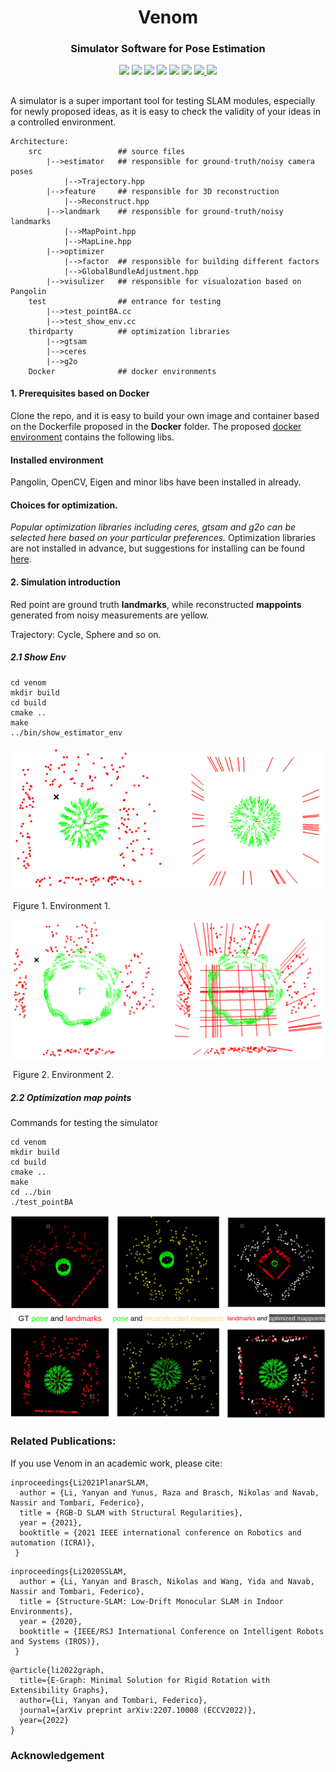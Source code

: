 <h1 align="center">
  Venom
</h1> 
<h3 align="center">
 Simulator Software for Pose Estimation
</h3>

<p align="center">
  <a href="https://eccv2022.ecva.net"><img src="https://img.shields.io/badge/ECCV-2022-4b44ce.svg"></a>
  <a href="https://arxiv.org/pdf/2207.10008.pdf"><img src="http://img.shields.io/badge/Paper-PDF-red.svg"></a>
  <a href="https://TOOD"><img src="https://img.shields.io/badge/Video-ECCV-green.svg"></a>
  <a href="https://ras.papercept.net/conferences/conferences/ICRA21/program/ICRA21_ProgramAtAGlanceWeb.html"><img src="https://img.shields.io/badge/ICRA-2021-4b44ce.svg"></a>
  <a href="https://www.ieee-ras.org/publications/ra-l"><img src="https://img.shields.io/badge/RAL-2020-4b44ce.svg"></a>
  <a href="https://medium.com/@mgalkin/knowledge-graphs-iclr-2020-f555c8ef10e3"><img src="http://img.shields.io/badge/Blog-Medium-B31B1B.svg"></a>
  <a href="https://">
    <img src="https://img.shields.io/badge/License-Apache%202.0-blue.svg">
  </a>
  <img src="https://img.shields.io/badge/Version-0.01-green.svg">
</p>

## 
A simulator is a super important tool for testing SLAM modules, especially for newly proposed ideas, as it is easy to check the validity of your ideas in a controlled environment.

```
Architecture:
    src                 ## source files
        |-->estimator   ## responsible for ground-truth/noisy camera poses
            |-->Trajectory.hpp
        |-->feature     ## responsible for 3D reconstruction
            |-->Reconstruct.hpp 
        |-->landmark    ## responsible for ground-truth/noisy landmarks
            |-->MapPoint.hpp
            |-->MapLine.hpp    
        |-->optimizer
            |-->factor  ## responsible for building different factors 
            |-->GlobalBundleAdjustment.hpp
        |-->visulizer   ## responsible for visualozation based on Pangolin
    test                ## entrance for testing
        |-->test_pointBA.cc
        |-->test_show_env.cc
    thirdparty          ## optimization libraries
        |-->gtsam
        |-->ceres
        |-->g2o
    Docker              ## docker environments
```

#### 1. Prerequisites based on Docker 

Clone the repo, and it is easy to build your own image and container based on the Dockerfile proposed in the **Docker** folder.
The proposed [docker environment](Docker/readme.md) contains the following  libs.
#### Installed environment
Pangolin, OpenCV, Eigen and minor libs have been installed in already.  

#### Choices for optimization.
*Popular optimization libraries including ceres, gtsam and g2o can be selected here based on your particular preferences.* 
Optimization libraries are not installed in advance, but suggestions for installing can be found  [here](thirdparty/readme.md).

#### 2. Simulation introduction 

Red point are ground truth **landmarks**, while reconstructed **mappoints** generated from noisy measurements are yellow. 

Trajectory: Cycle, Sphere and so on.

##### 2.1 Show Env

```
cd venom
mkdir build
cd build 
cmake ..
make
../bin/show_estimator_env 
```



![env](images/env.png)

​																													Figure 1. Environment 1.

![env2](images/env2.png)

​																													Figure 2. Environment 2.

##### 2.2 Optimization map points 

Commands for testing the simulator

```
cd venom
mkdir build
cd build
cmake ..
make
cd ../bin
./test_pointBA
```

![environment](images/environment.png)



### Related Publications:

If you use Venom in an academic work, please cite:

```
inproceedings{Li2021PlanarSLAM,
  author = {Li, Yanyan and Yunus, Raza and Brasch, Nikolas and Navab, Nassir and Tombari, Federico},
  title = {RGB-D SLAM with Structural Regularities},
  year = {2021},
  booktitle = {2021 IEEE international conference on Robotics and automation (ICRA)},
 }
```
```
inproceedings{Li2020SSLAM,
  author = {Li, Yanyan and Brasch, Nikolas and Wang, Yida and Navab, Nassir and Tombari, Federico},
  title = {Structure-SLAM: Low-Drift Monocular SLAM in Indoor Environments},
  year = {2020},
  booktitle = {IEEE/RSJ International Conference on Intelligent Robots and Systems (IROS)},
 }
```

```
@article{li2022graph,
  title={E-Graph: Minimal Solution for Rigid Rotation with Extensibility Graphs},
  author={Li, Yanyan and Tombari, Federico},
  journal={arXiv preprint arXiv:2207.10008 (ECCV2022)},
  year={2022}
}
```



### Acknowledgement

